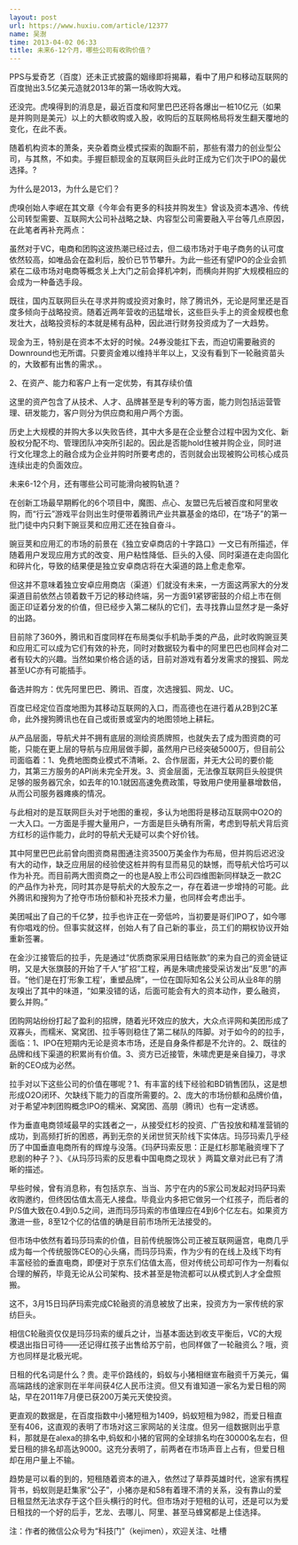 ```yaml
---
layout: post
url: https://www.huxiu.com/article/12377
name: 吴澍
time: 2013-04-02 06:33
title: 未来6-12个月，哪些公司有收购价值？
---
```

PPS与爱奇艺（百度）还未正式披露的姻缘即将揭幕，看中了用户和移动互联网的百度抛出3.5亿美元造就2013年的第一场收购大戏。

还没完。虎嗅得到的消息是，最近百度和阿里巴巴还将各爆出一桩10亿元（如果是并购则是美元）以上的大额收购或入股，收购后的互联网格局将发生翻天覆地的变化，在此不表。

随着机构资本的萧条，夹杂着商业模式探索的踟蹰不前，那些有潜力的创业型公司，与其熬，不如卖。手握巨额现金的互联网巨头此时正成为它们次于IPO的最优选择。?

为什么是2013，为什么是它们？

虎嗅创始人李岷在其文章《今年会有更多的科技并购发生》曾谈及资本遇冷、传统公司转型需要、互联网大公司补战略之缺、内容型公司需要融入平台等几点原因，在此笔者再补充两点：

虽然对于VC，电商和团购这波热潮已经过去，但二级市场对于电子商务的认可度依然较高，如唯品会在盈利后，股价已节节攀升。为此一些还有望IPO的企业会抓紧在二级市场对电商等概念关上大门之前会择机冲刺，而横向并购扩大规模相应的会成为一种备选手段。

既往，国内互联网巨头在寻求并购或投资对象时，除了腾讯外，无论是阿里还是百度多倾向于战略投资。随着近两年营收的迅猛增长，这些巨头手上的资金规模也愈发壮大，战略投资标的本就是稀有品种，因此进行财务投资成为了一大趋势。

现金为王，特别是在资本不太好的时候。24券没能扛下去，而迫切需要融资的Downround也无所谓。只要资金难以维持半年以上，又没有看到下一轮融资苗头的，大致都有出售的需求。。

2、在资产、能力和客户上有一定优势，有其存续价值

这里的资产包含了从技术、人才、品牌甚至是专利的等方面，能力则包括运营管理、研发能力，客户则分为供应商和用户两个方面。

历史上大规模的并购大多以失败告终，其中大多是在企业整合过程中因为文化、新股权分配不均、管理团队冲突所引起的。因此是否能hold住被并购企业，同时进行文化理念上的融合成为企业并购时所要考虑的，否则就会出现被购公司核心成员连续出走的负面效应。

未来6-12个月，还有哪些公司可能滑向被购轨道？

在创新工场最早期孵化的6个项目中，魔图、点心、友盟已先后被百度和阿里收购，而“行云”游戏平台则出生时便带着腾讯产业共赢基金的烙印，在“场子”的第一批门徒中内只剩下豌豆荚和应用汇还在独自奋斗。

豌豆荚和应用汇的市场的前景在《独立安卓商店的十字路口》一文已有所描述，伴随着用户发现应用方式的改变、用户粘性降低、巨头的入侵、同时渠道在走向固化和碎片化，导致的结果便是独立安卓商店将在大渠道的路上愈走愈窄。

但这并不意味着独立安卓应用商店（渠道）们就没有未来，一方面这两家大的分发渠道目前依然占领着数千万记的移动终端，另一方面91紧锣密鼓的介绍上市在侧面正印证着分发的价值，但已经步入第二梯队的它们，去寻找靠山显然才是一条好的出路。

目前除了360外，腾讯和百度同样在布局类似手机助手类的产品，此时收购豌豆荚和应用汇可以成为它们有效的补充，同时对数据较为看中的阿里巴巴也同样会对二者有较大的兴趣。当然如果价格合适的话，目前对游戏有着分发需求的搜狐、网龙甚至UC亦有可能插手。

备选并购方：优先阿里巴巴、腾讯、百度，次选搜狐、网龙、UC。

百度已经定位百度地图为其移动互联网的入口，而高德也在进行着从2B到2C革命，此外搜狗腾讯也在自己或街景或室内的地图领地上耕耘。

从产品层面，导航犬并不拥有底层的测绘资质牌照，也就失去了成为图资商的可能，只能在更上层的导航与应用层做手脚，虽然用户已经突破5000万，但目前公司面临着：1、免费地图商业模式不清晰。2、合作层面，并无大公司的要价能力，其第三方服务的API尚未完全开发。3、资金层面，无法像互联网巨头般提供足够的服务器冗余，如去年的10.1就因高速免费政策，导致用户使用量暴增数倍，从而公司服务器瘫痪的情况。

与此相对的是互联网巨头对于地图的重视，多认为地图将是移动互联网中O2O的一大入口。一方面是手握大量用户，一方面是巨头确有所需，考虑到导航犬背后资方红杉的运作能力，此时的导航犬无疑可以卖个好价钱。

其中阿里巴巴此前曾向图资商易图通注资3500万美金作为布局，但并购后迟迟没有大的动作，缺乏应用层的经验使这桩并购有显而易见的缺憾，而导航犬恰巧可以作为补充。而目前两大图资商之一的也是A股上市公司四维图新同样缺乏一款2C的产品作为补充，同时其亦是导航犬的大股东之一，存在着进一步增持的可能。此外腾讯和搜狗为了抢夺市场份额和补充技术力量，也同样会考虑出手。

美团喊出了自己的千亿梦，拉手也许正在一旁低吟，当初要是哥们IPO了，如今哪有你唱戏的份。但事实就这样，创始人有了自己新的事业，员工们的期权协议开始重新签署。

在金沙江接管后的拉手，先是通过“优质商家采用日结账款”的来为自己的资金链证明，又是大张旗鼓的开始了千人“扩招”工程，再是朱啸虎接受采访发出“反思”的声音。“他们是在打‘形象工程’，重塑品牌”，一位在国际知名公关公司从业8年的朋友嗅出了其中的味道，“如果没错的话，后面可能会有大的资本动作，要么融资，要么并购。”

团购网站纷纷打起了盈利的招牌，随着光环效应的放大，大众点评网和美团形成了双寡头，而糯米、窝窝团、拉手等则稳住了第二梯队的阵脚。对于如今的的拉手，面临：1、IPO在短期内无论是资本市场，还是自身条件都是不允许的。2、既往的品牌和线下渠道的积累尚有价值。3、资方已近接管，朱啸虎更是亲自操刀，寻求新的CEO成为必然。

拉手对以下这些公司的价值在哪呢？1、有丰富的线下经验和BD销售团队，这是想形成O2O闭环、欠缺线下能力的百度所需要的。2、庞大的市场份额和品牌价值，对于希望冲刺团购概念IPO的糯米、窝窝团、高朋（腾讯）也有一定诱惑。

作为垂直电商领域最早的实践者之一，从接受红杉的投资、广告投放和精准营销的成功，到高频打折的困惑，再到无奈的关闭世贸天阶线下实体店。玛莎玛索几乎经历了中国垂直电商所有的辉煌与没落。《玛萨玛索反思：正是红杉那笔融资埋下了悲剧的种子？》、《从玛莎玛索的反思看中国电商之现状 》两篇文章对此已有了清晰的描述。

早些时候，曾有消息称，有包括京东、当当、苏宁在内的5家公司发起对玛萨玛索收购邀约，但终因估值太高无人接盘。毕竟业内多把它做另一个红孩子，而后者的P/S值大致在0.4到0.5之间，进而玛莎玛索的市值理应在4到6个亿左右。如果资方激进一些，8至12个亿的估值的确是目前市场所无法接受的。

但市场中依然有着玛莎玛索的价值，目前传统服饰公司正被互联网逼宫，电商几乎成为每一个传统服饰CEO的心头痛，而玛莎玛索，作为少有的在线上及线下均有丰富经验的垂直电商，即便对于京东们估值太高，但对传统公司却可作为一剂看似合理的解药，毕竟无论从公司架构、技术甚至是物流都可以从模式到人才全盘照搬。

这不，3月15日玛萨玛索完成C轮融资的消息被放了出来，投资方为一家传统的家纺巨头。

相信C轮融资仅仅是玛莎玛索的缓兵之计，当基本面达到收支平衡后，VC的大规模退出指日可待——还记得红孩子出售给苏宁前，也同样做了一轮融资么？哦，资方也同样是北极光呢。

日租的代名词是什么？贵。走平价路线的，蚂蚁与小猪相继宣布融资千万美元，偏高端路线的途家则在半年间获4亿人民币注资。但又有谁知道一家名为爱日租的网站，早在2011年7月便已获200万美元天使投资。

更直观的数据是，在百度指数中小猪短租为1409，蚂蚁短租为982，而爱日租直至有406，这直观的表明了市场对这三家网站的关注度。但另一组数据则出乎意料，那就是在alexa的排名中,蚂蚁和小猪的官网的全球排名均在30000名左右，但爱日租的排名却高达9000。这充分表明了，前两者在市场声音上占有，但爱日租却在用户量上不输。

趋势是可以看的到的，短租随着资本的进入，依然过了草莽英雄时代，途家有携程背书，蚂蚁则是赶集家“公子”，小猪亦是和58有着理不清的关系，没有靠山的爱日租显然无法求存于这个巨头横行的时代。但市场对于短租的认可，还是可以为爱日租找的一个好的后手，艺龙、去哪儿、阿里、甚至马蜂窝都是上佳选择。

注：作者的微信公众号为“科技门”（kejimen），欢迎关注、吐槽

